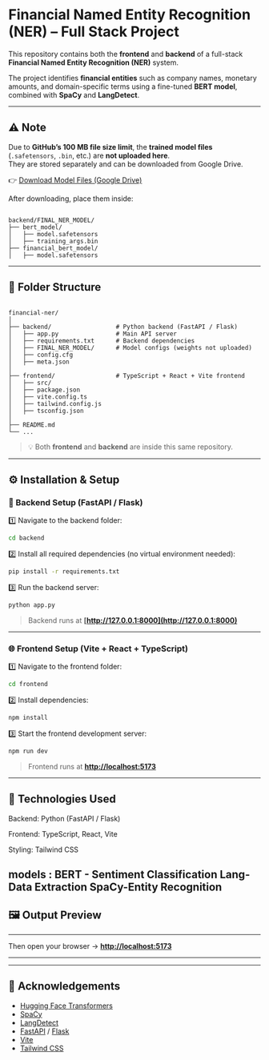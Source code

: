 # Financial Named Entity Recognition (NER) – Full Stack Project

This repository contains both the **frontend** and **backend** of a full-stack **Financial Named Entity Recognition (NER)** system.

The project identifies **financial entities** such as company names, monetary amounts, and domain-specific terms using a fine-tuned **BERT model**, combined with **SpaCy** and **LangDetect**.

---

## ⚠️ Note

Due to **GitHub’s 100 MB file size limit**, the **trained model files** (`.safetensors`, `.bin`, etc.) are **not uploaded here**.  
They are stored separately and can be downloaded from Google Drive.

👉 [Download Model Files (Google Drive)]((https://drive.google.com/file/d/1B_Zc4cSfwQUp9kCMy-Uz5E49CcDKnSPT/view?usp=drive_link))

After downloading, place them inside:
```

backend/FINAL_NER_MODEL/
├── bert_model/
│   ├── model.safetensors
│   ├── training_args.bin
├── financial_bert_model/
│   ├── model.safetensors

```

---

## 📁 Folder Structure

```

financial-ner/
│
├── backend/                  # Python backend (FastAPI / Flask)
│   ├── app.py                # Main API server
│   ├── requirements.txt      # Backend dependencies
│   ├── FINAL_NER_MODEL/      # Model configs (weights not uploaded)
│   ├── config.cfg
│   ├── meta.json
│
├── frontend/                 # TypeScript + React + Vite frontend
│   ├── src/
│   ├── package.json
│   ├── vite.config.ts
│   ├── tailwind.config.js
│   ├── tsconfig.json
│
├── README.md
└── ...

````

> 💡 Both **frontend** and **backend** are inside this same repository.

---

## ⚙️ Installation & Setup

### 🧠 Backend Setup (FastAPI / Flask)

1️⃣ Navigate to the backend folder:
```bash
cd backend
````

2️⃣ Install all required dependencies (no virtual environment needed):

```bash
pip install -r requirements.txt
```

3️⃣ Run the backend server:

```bash
python app.py
```

> Backend runs at **[http://127.0.0.1:8000](http://127.0.0.1:8000)**

---

### 🌐 Frontend Setup (Vite + React + TypeScript)

1️⃣ Navigate to the frontend folder:

```bash
cd frontend
```

2️⃣ Install dependencies:

```bash
npm install
```

3️⃣ Start the frontend development server:

```bash
npm run dev
```

> Frontend runs at **[http://localhost:5173](http://localhost:5173)**

---

## 🧰 Technologies Used

Backend: Python (FastAPI / Flask)

Frontend: TypeScript, React, Vite

Styling: Tailwind CSS

models : 
BERT - Sentiment Classification
Lang- Data Extraction
SpaCy-Entity Recognition
---

## 🖼️ Output Preview



---


Then open your browser → **[http://localhost:5173](http://localhost:5173)**

---

---

## 🙏 Acknowledgements

* [Hugging Face Transformers](https://huggingface.co/transformers)
* [SpaCy](https://spacy.io)
* [LangDetect](https://pypi.org/project/langdetect/)
* [FastAPI](https://fastapi.tiangolo.com/) / [Flask](https://flask.palletsprojects.com/)
* [Vite](https://vitejs.dev/)
* [Tailwind CSS](https://tailwindcss.com/)

```
